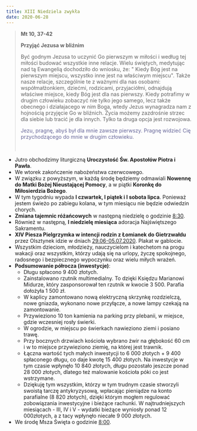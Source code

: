 ```yaml
---
title: XIII Niedziela zwykła
date: 2020-06-28
---
```


> **Mt 10, 37-42**
>
> **Przyjąć Jezusa w bliźnim**
>
> Być godnym Jezusa to uczynić Go pierwszym w miłości i według tej miłości budować wszystkie inne relacje. Wielu świętych, medytując nad tą Ewangelią dochodziło do wniosku, że: " Kiedy Bóg jest na pierwszym miejscu, wszystko inne jest na właściwym miejscu". Także nasze relacje, szczególnie te z ważnymi dla nas osobami: współmałżonkiem, dziećmi, rodzicami, przyjaciółmi, odnajdują właściwe miejsce, kiedy Bóg jest dla nas pierwszy. Kiedy potrafimy w drugim człowieku zobaczyć nie tylko jego samego, lecz także obecnego i działajacego w nim Boga, wtedy Jezus wynagradza nam z hojnością przyjęcie Go w bliźnich. Życia możemy zazdrośnie strzec dla siebie lub tracić je dla innych. Tylko ta druga opcja jest rozwojowa.
>
> <span style="color: #666699;">Jezu, pragnę, abyś był dla mnie zawsze pierwszy. Pragnę widzieć Cię przychodzącego do mnie w drugim człowieku. </span>
>
> &nbsp;

- Jutro obchodzimy liturgiczną **Uroczystość Św. Apostołów Piotra i Pawła**.
- We wtorek zakończenie nabożeństwa czerwcowego.
- W związku z powyższym, w każdą środę będziemy odmawiali **Nowennę do Matki Bożej Nieustającej Pomocy**, a w piątki **Koronkę do Miłosierdzia Bożego**.
- W tym tygodniu wypada **I czwartek, I piątek i I sobota lipca**. Ponieważ jestem świeżo po zabiegu kolana, w tym miesiącu nie będzie odwiedzin chorych.
- **Zmiana tajemnic różańcowych** w następną niedzielę o godzinie <u>8:30</u>.
- Również w następną, **I niedzielę miesiąca** adoracja Najświętszego Sakramentu.
- **XIV Piesza Pielgrzymka w intencji rodzin z Łomianek do Gietrzwałdu** przez Olsztynek idzie w dniach <u>29.06-05.07.2020</u>. Plakat w gablocie.
- Wszystkim dzieciom, młodzieży, nauczycielom i katechetom na progu wakacji oraz wszystkim, którzy udają się na urlopy, życzę spokojnego, radosnego i bezpiecznego wypoczynku oraz wielu miłych wrażeń.
- **Podsumowanie półrocza (inwestycje)**:
  - Długu spłacono 9 400 złotych.
  - Zainstalowano rzutnik multimedialny. To dzięki Księdzu Marianowi Midurze, który zasponsorował ten rzutnik w kwocie 3 500. Parafia dołożyła 1 500 zł.
  - W kaplicy zamontowano nową elektryczną skrzynkę rozdzielczą, nowe gniazda, wykonano nowe przyłącze, a nowe lampy czekają na zamontowanie.
  - Przywieziono 10 ton kamienia na parking przy plebanii, w miejsce, gdzie wczesniej rosły świerki.
  - W ogrodzie, w miejscu po świerkach nawieziono ziemi i posiano trawę.
  - Przy bocznych drzwiach kościoła wybrano żwir na głębokość 60 cm i w to miejsce przywieziono ziemię, na której jest trawnik.
  - Łączna wartość tych małych inwestycji to 6 000 złotych + 9 400 spłaconego długu, co daje kwotę 15 400 złotych. Na inwestycje w tym czasie wpłynęło 10 840 złotych, długu pozostało jeszcze ponad 28 000 złotych, dlatego też malowanie kościoła póki co jest wstrzymane.
  - Dziękuję tym wszystkim, którzy w tym trudnym czasie stworzyli swoistą tarczę antykryzysową, wpłacając pieniądze na konto parafialne (8 820 złotych), dzięki którym mogłem regulować zobowiązania inwestycyjne i bieżące rachunki. W najtrudniejszych miesiącach - III, IV i V - wydatki bieżące wyniosły ponad 12 000złotych, a z tacy wpłynęło niecałe 9 000 złotych.
- We środę Msza Święta o godzinie <u>8:00</u>.
